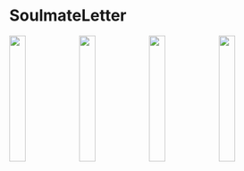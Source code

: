 # SoulmateLetter
<img src="https://github.com/poiuyreq0/SoulmateLetter/assets/77190151/3adbef40-7641-486f-858f-f118637e09af" width="24%"/>
<img src="https://github.com/poiuyreq0/SoulmateLetter/assets/77190151/2d98e035-87b2-4176-8386-4df0abcd3c82" width="24%"/>
<img src="https://github.com/poiuyreq0/SoulmateLetter/assets/77190151/704f2173-eead-46b9-9aae-6b76b36bb62c" width="24%"/>
<img src="https://github.com/poiuyreq0/SoulmateLetter/assets/77190151/935b5ccb-a6f4-4469-b0dd-c2f9c6cf992e" width="24%"/>




